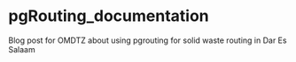 # pgRouting_documentation
Blog post for OMDTZ about using pgrouting for solid waste routing in Dar Es Salaam
